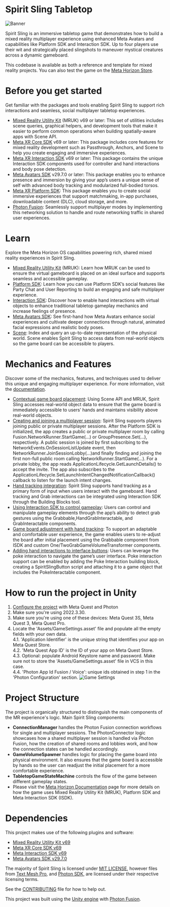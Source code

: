 # Spirit Sling Tabletop
![Banner](./Documentation/Images/SpiritSling_Marketing_SmallLandscape.png)

Spirit Sling is an immersive tabletop game that demonstrates how to build a mixed reality multiplayer experience using enhanced Meta Avatars and capabilities like Platform SDK and Interaction SDK. Up to four players use their wit and strategically placed slingshots to maneuver mystical creatures across a dynamic gameboard.

This codebase is available as both a reference and template for mixed reality projects. You can also test the game on the [Meta Horizon Store](https://www.meta.com/en-gb/experiences/spirit-sling-tabletop/26801347429479910/).

# Before you get started

Get familiar with the packages and tools enabling Spirit Sling to support rich interactions and seamless, social multiplayer tabletop experiences.

- [Mixed Reality Utility Kit](https://developers.meta.com/horizon/documentation/unity/unity-mr-utility-kit-overview/) (MRUK) v69 or later: This set of utilities includes scene queries, graphical helpers, and development tools that make it easier to perform common operations when building spatially-aware apps with Scene API.
- [Meta XR Core SDK](https://assetstore.unity.com/packages/tools/integration/meta-xr-core-sdk-269169) v69 or later: This package includes core features for mixed reality development such as Passthrough, Anchors, and Scene to help you create engaging and immersive experiences.
- [Meta XR Interaction SDK](https://assetstore.unity.com/packages/tools/integration/meta-xr-interaction-sdk-265014) v69 or later: This package contains the unique Interaction SDK components used for controller and hand interactions and body pose detection.
- [Meta Avatars SDK](https://assetstore.unity.com/packages/tools/integration/meta-avatars-sdk-271958) v29.7.0 or later: This package enables you to enhance presence and immersion by giving your app’s users a unique sense of self with advanced body tracking and modularized full-bodied torsos.
- [Meta XR Platform SDK](https://assetstore.unity.com/packages/tools/integration/meta-xr-platform-sdk-262366): This package enables you to create social immersive experiences that support matchmaking, in-app purchases, downloadable content (DLC), cloud storage, and more.
- [Photon Fusion](https://www.photonengine.com/fusion#): Seamlessly support multiplayer modes by implementing this networking solution to handle and route networking traffic in shared user experiences.

# Learn 
Explore the Meta Horizon OS capabilities powering rich, shared mixed reality experiences in Spirit Sling. 

- [Mixed Reality Utility Kit](https://developers.meta.com/horizon/documentation/unity/unity-mr-utility-kit-overview/) (MRUK): Learn how MRUK can be used to ensure the virtual gameboard is placed on an ideal surface and supports seamless and accessible gameplay.
- [Platform SDK](https://developers.meta.com/horizon/downloads/package/oculus-platform-sdk/): Learn how you can use Platform SDK’s social features like Party Chat and User Reporting to build an engaging and safe multiplayer experience.
- [Interaction SDK](https://developers.meta.com/horizon/documentation/unity/unity-isdk-interaction-sdk-overview/): Discover how to enable hand interactions with virtual objects to enhance traditional tabletop gameplay mechanics and increase feelings of presence.
- [Meta Avatars SDK](https://developers.meta.com/horizon/documentation/unity/meta-avatars-overview/): See first-hand how Meta Avatars enhance social experiences and cultivate deeper connections through natural, animated facial expressions and realistic body poses.
- [Scene](https://developers.meta.com/horizon/documentation/unity/unity-scene-overview/): Index and query an up-to-date representation of the physical world. Scene enables Spirit Sling to access data from real-world objects so the game board can be accessible to players.

# Mechanics and Features
Discover some of the mechanics, features, and techniques used to deliver this unique and engaging multiplayer experience. For more information, visit the [documentation](https://developers.meta.com/horizon/documentation/unity/spirit-sling/).

- [Contextual game board placement](https://developers.meta.com/horizon/documentation/unity/spirit-sling/#contextual-board-placement-mixed-reality-utility-kit--other-tips): Using Scene API and MRUK, Spirit Sling accesses real-world object data to ensure that the game board is immediately accessible to users’ hands and maintains visibility above real-world objects.
- [Creating and joining a multiplayer session](https://developers.meta.com/horizon/documentation/unity/spirit-sling/#creating-a-multiplayer-session): Spirit Sling supports players joining public or private multiplayer sessions. After the Platform SDK is initialized, the app creates a public or private multiplayer room by calling Fusion.NetworkRunner.StartGame(...) or GroupPresence.Set(...), respectively. A public session is joined by first subscribing to the NetworkEvents.OnSessionListUpdate event, then NetworkRunner.JoinSessionLobby(...)and finally finding and joining the first non-full public room calling NetworkRunner.StartGame(...). For a private lobby, the app reads ApplicationLifecycle.GetLaunchDetails() to accept the invite. The app also subscribes to the ApplicationLifecycle.SetLaunchIntentChangedNotificationCallback() callback to listen for the launch intent changes.
- [Hand tracking integration](https://developers.meta.com/horizon/documentation/unity/spirit-sling/#intractable-virtual-objects-using-isdk-and-physics-to-enhance-gameplay): Spirit Sling supports hand tracking as a primary form of input when users interact with the gameboard. Hand tracking and Grab interactions can be integrated using Interaction SDK through the Building Blocks tool.
- [Using Interaction SDK to control gameplay](https://developers.meta.com/horizon/documentation/unity/spirit-sling/#using-isdk-to-control-gameplay-elements): Users can control and manipulate gameplay elements through the app’s ability to detect grab gestures using the Grabbable,HandGrabInteractable, and GrabInteractable components.
- [Game board adjustment with hand tracking](https://developers.meta.com/horizon/documentation/unity/spirit-sling/#manual-board-adjustment-with-hand-tracking): To support an adaptable and comfortable user experience, the game enables users to re-adjust the board after initial placement using the Grabbable component from ISDK and custom One/TwoGrabGameVolumeTransformer components.
- [Adding hand interactions to interface buttons](https://developers.meta.com/horizon/documentation/unity/spirit-sling/#adding-hand-interaction-to-interface-buttons): Users can leverage the poke interaction to navigate the game’s user interface. Poke interaction support can be enabled by adding the Poke Interaction building block, creating a SpiritSlingButton script and attaching it to a game object that includes the PokeInteractable component.  

# How to run the project in Unity
1. [Configure the project](./Documentation/ProjectConfiguration.md) with Meta Quest and Photon
2. Make sure you're using 2022.3.30.
3. Make sure you're using one of these devices: Meta Quest 3S, Meta Quest 3, Meta Quest Pro.
4. Locate the 'Assets/GameSettings.asset' file and populate all the empty fields with your own data.  
4.1. 'Application Identifier' is the unique string that identifies your app on Meta Quest Store.  
4.2. 'Meta Quest App ID' is the ID of your app on Meta Quest Store.  
4.3. Optional: populate Android Keystore name and password. Make sure not to store the 'Assets/GameSettings.asset' file in VCS in this case.  
4.4. 'Photon App Id Fusion / Voice': unique ids obtained in step 1 in the 'Photon Configuration' section.
![Game Settings](./Documentation/Images/GameSettings.png)

# Project Structure
The project is organically structured to distinguish the main components of the MR experience's logic. Main Spirit Sling components:
- **ConnectionManager** handles the Photon Fusion connection workflows for single and multiplayer sessions. The PhotonConnector logic showcases how a shared multiplayer session is handled via Photon Fusion, how the creation of shared rooms and lobbies work, and how the connection states can be handled accordingly.
- **GameVolumeSpawner** handles logic for placing the game board into physical environment. It also ensures that the game board is accessible by hands so the user can readjust the initial placement for a more comfortable experience.
- **TabletopGameStateMachine** controls the flow of the game between different gameplay states.
- Please visit the [Meta Horizon Documentation](https://developers.meta.com/horizon/documentation/unity/spirit-sling/#intractable-virtual-objects-using-isdk-and-physics-to-enhance-gameplay) page for more details on how the game uses Mixed Reality Utility Kit (MRUK), Platform SDK and Meta Interaction SDK (ISDK).

# Dependencies
This project makes use of the following plugins and software:
- [Mixed Reality Utility Kit v69](https://developers.meta.com/horizon/documentation/unity/unity-mr-utility-kit-overview/)
- [Meta XR Core SDK v69](https://developers.meta.com/horizon/downloads/package/meta-xr-core-sdk)
- [Meta Interaction SDK v69](https://developers.meta.com/horizon/documentation/unity/unity-isdk-interaction-sdk-overview/)
- [Meta Avatars SDK v29.7.0](https://developers.meta.com/horizon/documentation/unity/meta-avatars-overview/)

The majority of Spirit Sling is licensed under [MIT LICENSE](./LICENSE), however files from [Text Mesh Pro](http://www.unity3d.com/legal/licenses/Unity_Companion_License), and [Photon SDK](./Assets/Photon/LICENSE), are licensed under their respective licensing terms.

See the [CONTRIBUTING](./CONTRIBUTING.md) file for how to help out.

This project was built using the [Unity engine](https://unity.com/) with [Photon Fusion](https://doc.photonengine.com/fusion/current/getting-started/fusion-intro).
